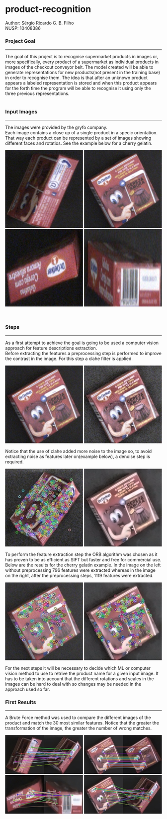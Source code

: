 # product-recognition
Author: Sérgio Ricardo G. B. Filho  
NUSP: 10408386


### Project Goal
---------
The goal of this project is to recognise supermarket products in images or, more specifically, every product of a supermarket as individual products in images of the checkout conveyor belt. The model created will be able to generate representations for new products(not present in the training base) in order to recognise them. The idea is that after an unknown product appears a labeled representation is stored and when this product appears for the forth time the program will be able to recognise it using only the three previous representations.  
</br> 
### Input Images
---------
The images were provided by the gryfo company.  
Each image contains a close up of a single product in a specic orientation. That way each product can be represented by a set of images showing different faces and rotatios. See the example below for a cherry gelatin.
<p float="left">
  <img src="source/sample_product/1.jpg" width='250'>
  <img src="source/sample_product/3.jpg" width='250'>
  <img src="source/sample_product/5.jpg" width='250'>
  <img src="source/sample_product/6.jpg" width='250'>
</p>
</br> 

### Steps
---------
As a first attempt to achieve the goal is going to be used a computer vision approach for feature descriptions extraction.  
Before extracting the features a preprocessing step is performed to improve the contrast in the image. For this step a clahe filter is applied.
<p float="left">
  <img src="source/partial_examples/original.jpg" width='250'>
  <img src="source/partial_examples/clahe.jpg" width='250'>
</p>
Notice that the use of clahe added more noise to the image so, to avoid extracting noise as features later on(example below), a denoise step is required.
<p float="left">
  <img src="source/partial_examples/no_denoise.jpg" width='250'>
  <img src="source/partial_examples/denoised.jpg" width='250'>
</p>
To perform the feature extraction step the ORB algorithm was chosen as it has proven to be as efficient as SIFT but faster and free for commercial use. Below are the results for the cherry gelatin example. In the image on the left without preprocessing 796 features were extracted whereas in the image on the right, after the preprocessing steps, 1119 features were extracted.	
<p float="left">
  <img src="source/partial_examples/out_orb.jpg" width='250'>
  <img src="source/partial_examples/out_prep_orb.jpg" width='250'>
</p>  
For the next steps it will be necessary to decide which ML or computer vision method to use to retrive the product name for a given input image.
It has to be taken into account that the different rotations and scales in the images can be hard to deal with so changes may be needed in the approach used so far.
</br>

### First Results
---------
A Brute Force method was used to compare the different images of the product and match the 30 most similar features. Notice that the greater the transformation of the image, the greater the number of wrong matches.
<p float="left">
  <img src="source/partial_examples/1_and_2.jpg" width='250'>
  <img src="source/partial_examples/3_and_4.jpg" width='250'>
  <img src="source/partial_examples/5_and_6.jpg" width='250'>
  <img src="source/partial_examples/3_and_7.jpg" width='250'>
</p>
